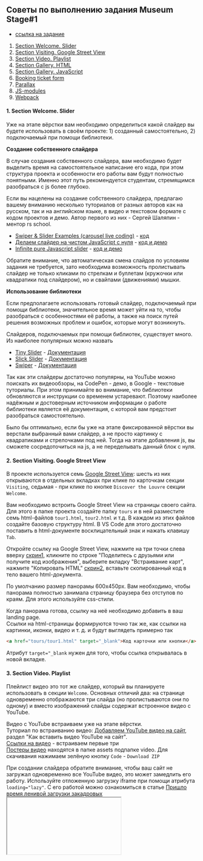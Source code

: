 ## Советы по выполнению задания Museum Stage#1
- [ссылка на задание](museum-stage1.md)

1. [Section Welcome. Slider](#1-section-welcome-slider)
2. [Section Visiting. Google Street View](#2-section-visiting-google-street-view)
3. [Section Video. Playlist](#3-section-video-playlist)
4. [Section Gallery. HTML](#4-section-gallery)
5. [Section Gallery. JavaScript](#5-section-gallery-javascript)
6. [Booking ticket form](#6-booking-ticket-form)
7. [Parallax](#7-parallax)
8. [JS-modules](#8-js-modules)
9. [Webpack](#9-webpack)

#### 1. Section Welcome. Slider
Уже на этапе вёрстки вам необходимо определиться какой слайдер вы будете использовать в своём проекте: 1) созданный самостоятельно, 2) подключаемый при помощи библиотеки.

**Создание собственного слайдера**

В случае создания собственного слайдера, вам необходимо будет выделить время на самостоятельное написание его кода, при этом структура проекта и особенности его работы вам будут полностью понятными. Именно этот путь рекомендуется студентам, стремящимся разобраться с js более глубоко.

Если вы нацелены на создание собственного слайдера, предлагаю вашему вниманию несколько туториалов от разных авторов как на русском, так и на английском языке, в видео и текстовом формате с кодом проектов и демо. Автор первого из них - Сергей Шаляпин - ментор rs school.
- [Swiper & Slider Examples (carousel live coding)](https://youtu.be/rkz6LURkbBw) - [код](https://www.dropbox.com/s/0g5c0qz69keig6s/carusel-swiper.zip?dl=0)
- [Делаем слайдер на чистом JavaScript с нуля](https://youtu.be/K3E1OfQuJ0Q) - [код и демо](https://github.com/Eremeow138/wayup-slider-js)
- [Infinite pure Javascript slider](https://medium.com/@claudiaconceic/infinite-plain-javascript-slider-click-and-touch-events-540c8bd174f2) - [код и демо](https://codepen.io/cconceicao/pen/PBQawy)

Обратите внимание, что автоматическая смена слайдов по условиям задания не требуется, зато необходима возможность пролистывать слайдер не только кликами по стрелкам и буллетам (кружочки или квадратики под слайдером), но и свайпами (движениями) мышки.

**Использование библиотеки**

Если предполагаете использовать готовый слайдер, подключаемый при помощи библиотеки, значительное время может уйти на то, чтобы разобраться с особенностями её работы, а также на поиск путей решения возможных проблем и ошибок, которые могут возникнуть. 

Слайдеров, подключаемых при помощи библиотек, существует много. Из наиболее популярных можно назвать
- [Tiny Slider](http://ganlanyuan.github.io/tiny-slider/demo/) - [Документация](https://github.com/ganlanyuan/tiny-slider#tiny-slider-2)
- [Slick Slider](https://kenwheeler.github.io/slick/) - [Документация](https://github.com/kenwheeler/slick#slick)
- [Swiper](https://swiperjs.com/demos) - [Документация](https://swiperjs.com/swiper-api)

Так как эти слайдеры достаточно популярны, на YouTube можно поискать их видеообзоры, на CodePen - демо, в Google - текстовые туториалы. При этом принимайте во внимание, что библиотеки обновляются и инструкции со временем устаревают. Поэтому наиболее надёжным и достоверным источником информации о работе библиотеки является её документация, с которой вам предстоит разобраться самостоятельно.

Было бы оптимально, если бы уже на этапе фиксированной вёрстки вы верстали выбранный вами слайдер, а не просто картинку с квадратиками и стрелочками под ней. Тогда на этапе добавления js, вы сможете сосредоточиться на js, а не переделывать данный блок с нуля.

#### 2. Section Visiting. Google Street View

В проекте используется семь [Google Street View](https://github.com/rolling-scopes-school/stage1-tasks/blob/museum/README.md#используемые-в-макете-ссылки): шесть из них открываются в отдельных вкладках при клике по карточкам секции `Visiting`, седьмая - при клике по кнопке `Discover the Louvre`  секции `Welcome`.  

Вам необходимо встроить Google Street View на страницы своего сайта. Для этого в папке проекта создайте папку `tours` и в ней разместите семь html-файлов `tour1.html`, `tour2.html` и т.д. В каждом из этих файлов создайте базовую структуру html. В VS Code для этого достаточно поставить в html-документе восклицательный знак и нажать клавишу `Tab`.

Откройте ссылку на Google Street View, нажмите на три точки слева вверху [скрин1](../images/panorama1.png), кликните по строке "Поделитесь с друзьями или получите код изображения", выберите вкладку "Встраивание карт", нажмите "Копировать HTML" [скрин2](../images/panorama2.png), вставьте скопированный код в тело вашего html-документа.

По умолчанию размер панорамы 600х450рх. Вам необходимо, чтобы панорама полностью занимала страницу браузера без отступов по краям. Для этого используйте css-стили.

Когда панорама готова, ссылку на неё необходимо добавить в ваш landing page.  
Ссылки на html-страницы формируются точно так же, как ссылки на картинки, иконки, видео и т. д. и будут выглядеть примерно так 
```html
<a href="tours/tour1.html" target="_blank">Код карточки или кнопки</a>
```

Атрибут `target="_blank` нужен для того, чтобы ссылка открывалась в новой вкладке.

#### 3. Section Video. Playlist
Плейлист видео это тот же слайдер, который вы планируете использовать в секции `Welcome`. Основных отличий два: на странице одновременно отображаются три слайда (но пролистываются они по одному) и вместо изображений слайды содержат встроенное видео с YouTube.

Видео с YouTube встраиваем уже на этапе вёрстки.  
Туториал по встраиванию видео: [Добавляем YouTube видео на сайт](https://active-vision.ru/blog/youtube-video-na-sayt/), раздел "Как вставить видео YouTube на сайт".  
[Ссылки на видео](https://github.com/rolling-scopes-school/stage1-tasks/blob/museum/README.md#секция-video) - встраиваем первые три  
[Постеры видео](https://github.com/rolling-scopes-school/stage1-tasks/tree/museum) находятся в папке assets подпапке video. Для скачивания нажимаем зелёную кнопку `Code` - `Download ZIP`

При создании слайдера обратите внимание, чтобы ваш сайт не загружал одновременно все YouTube видео, это может замедлить его работу. Используйте отложенную загрузку iframe при помощи атрибута `loading="lazy"`. С его работой можно ознакомиться в статье [Пришло время ленивой загрузки закадровых <iframe>](https://habr.com/ru/post/512508/)

#### 4. Section Gallery
[Изображения для галереи](https://github.com/rolling-scopes-school/stage1-tasks/tree/museum) - можно скачать с гитхаба: папка assets => подпапка img => подпапка galery.  
Всего изображений 15. Их особенность - разная высота при одинаковой ширине, благодаря этому на странице они напоминают каменную кладку. Изображения размещаются в секции `Gallery` в три колонки (при добавлении адаптивности количество колонок уменьшится до двух). При этом только часть изображений отображается на странице, остальные скрыты за границами секции.

Для вёрстки данной секции рекомендуется использовать флексы или гриды, при этом дополнительные обёртки для каждой колонки использовать нежелательно.  
Указать расстояния между изображениями по горизонтали и вертикали можно при помощи css-свойств `row-gap` и `column-gap`.  
Разместить изображения в три колонки можно также при помощи [css-модуля columns](https://html5book.ru/css3-columns/)


Чтобы отобразить на странице только часть изображений, вам понадобится два блока:
```html
<div class="picture-container">
  <div class="picture-inner-container">
  </div>
</div>
```
Внешний блок `picture-container` имеет заданные на макете размеры и свойство `overflow-y: hidden;` благодаря которому обрезает размер внутреннего вложенного в него блока по высоте. 

Высота внутреннего блока `picture-inner-container` должна быть достаточной, чтобы в него в одну колонку поместились пять самых высоких изображений. Именно в этот блок вкладываем изображения галереи. 

#### 5. Section Gallery. JavaScript
После того как секция `Gallery` полностью свёрстана и стилизована, переходим к выполнению пункта требований "при перезагрузке (обновлении) страницы картины в блоке `Galery` отображаются в рандомном порядке". Для этого нам необходимо реализовать динамическую подгрузку изображений при помощи JavaScript. 

Так как js-кода в приложении планируется много, для каждой секции с интерактивностью рекомендуется создать свой отдельный js-файл, в данном случае gallery.js. Этот файл необходимо подключить к вёрстке перед закрывающим body. 
```html
<script src="js/gallery.js"></script>
```

Подключение всех js-файлов в html исторически самый первый способ, который в современной разработке заменило использование js-модулей. В данном таске использование js-модулей обязательным не является, обзорную информацию о js-модулях можно найти [ниже](#8-js-modules).

Удалим все теги `img` из блока `picture-inner-container` и добавим их динамически.
Для этого при помощи метода `document.querySelector()` находим блок `picture-inner-container`

```js
const pictureInnerContainer = document.querySelector('.picture-inner-container');
```

Создадим элемент `img` добавим ему класс, src, alt-атрибут и добавим в контейнер

```js
const img = document.createElement('img');
img.classList.add('gallery-img')
img.src = `assets/img/galery/galery1.jpg`;
img.alt = `galery1`;
pictureInnerContainer.append(img);
```

Мы создали элемент `img` и добавили его на страницу.  
Такой же результат можно получить использовав шаблонную строку:

```js
const img = `<img class="gallery-img" src="assets/img/galery/galery1.jpg" alt="galery1">`;
pictureInnerContainer.innerHTML = img;
```

Чтобы добавить все изображения, создайте массив с их адресами, рандомно перемешайте его функцией [shuffle(array)](https://learn.javascript.ru/task/shuffle) и используя метод `.map()` пройдитесь по массиву, добавляя каждое изображение в контейнер.

Объедините весь код в одну функцию и вызовите её. Теперь каждый раз при перезагрузке страницы у вас будет новое рандомное расположение изображений в галерее.

#### 6. Booking ticket form
Вёрстка форм - важная часть создания веб-страниц. Формы обеспечивают взаимодействие пользователя с веб-сервером, позволяют оставить отзыв, сделать заказ, произвести оплату. 

Ознакомьтесь с особенностями вёрстки форм: [Формы и поля в HTML](https://guruweba.com/html/formy-i-polya-v-html-vse-o-html-formakh/), [HTML Формы](https://html5css.ru/html/html_forms.php)

Стилизация элементов формы - сложная задача, требующая глубоких знаний css (или хороших навыков поиска информации в интернете).  

Самые полезные сайты, которые помогут вам в этой задаче: 
- stackoverflow.com, где собрано множество ответов на вопросы 
- codepen.io с огромным количеством примеров кода.

#### 7. Parallax
Параллакс - несложный в реализации, но очень эффектно выглядящий элемент сайта.  
Всё, что требуется для создания параллакса:
- создать `div`
- указать ему ширину 100% и фиксированную высоту
- добавить фоновое изображение и указать ему свойства

```css
   background-size: cover;
   background-attachment: fixed;
```

За магию отвечает последнее из них. При прокрутке страницы фон параллакса остаётся неподвижным, благодаря чему обеспечивается интересный и необычный визуальный эффект.

#### 8. JS-modules
Особенности js-модулей рассматриваются в небольшом 10-минутном видео [Модули в JavaScript](https://youtu.be/VtEwDiC5npA)

**Подключение js-модулей к проекту**.  
Есть один общий js-файл index.js с типом `type="module"` и только он один подключается к html:
```html
<script type="module" src="index.js"></script>
```
Остальные js-файлы импортируются(подключаются) в index.js.  
Такой модульный подход будет работать только на сервере. Live Server подойдёт.  

Если в подключаемом js-файле есть только одна функция, которую нужно экспортировать, для её экспорта используем директиву `export default`
```js
// gallery.js
export default singleFn;
``` 
Импорт в index.js в этом случае выглядит так
```js
// index.js
import singleFn from './js/gallery.js';
```  
Если в подключаемом js-файле много функций, которые нужно экспортировать, перед каждой пишем директиву `export `
```js
// gallery.js
export function fn1() {...} 
export function fn2() {...}
``` 
Импорт в index.js в этом случае выглядит так
```js
// index.js
import * as galleryFn from  './js/gallery.js';
```  
Использовать подключенные таким образом функции можно так
```js
// index.js
import * as galleryFn from  './js/gallery.js';

galleryFn.fn1();
galleryFn.fn2();
```

#### 9. Webpack
Если вы используете js-модули, или добавляете стили с использованием sass (или другого css-препроцессора), или просто хотите научиться новому, для сборки проекта рекомендуется использовать Webpack.

Для студентов rs school создана отличная очень простая и удобная сборка https://www.npmjs.com/package/create-rss-app

**Инструкция по настройке:**
- откройте терминал в папке, где хотите создать проект
- выполните команду `npx create-rss-app project-name` 
- дождитесь установки
- перейдите в папку с проектом `cd project-name`
- запустите dev-сервер `npm start`

**Структура проекта:**
- файлы проекта хранятся в папке `src`
- в папке `src` **обязательно** должны быть файлы `index.html` и `index.js`
- css-стили подключаются в `index.html`, как старые времена) 
- можно использовать sass/scss, их подключаем импортом в JS
- картики/звуки так же хранятся в папке src, структура любая, будут скопированы "как есть"

**Сборка и деплой проекта:**  
- когда работа над проектом закончена, выполните команду `npm run build`
- в папке с проектом появится папка `dist` с собранными файлами вашего приложения
- команду `npm run build` можно выполнять много раз, файлы в папке `dist` при этом будут обновляться
- чтобы задеплоить проект на `gh-pages`, переименуйте папку `dist`, укажите в качестве названия папки название вашего приложения
- загрузите переименованную папку с собранными файлами приложения в ветку `gh-pages` приватного репозитория школы. 
- задеплоенная версия приложения будет доступна по ссылке 
```https://rolling-scopes-school.github.io/repository-name/folder-name```
где
- `repository-name` - название репозитория
- `folder-name` - название папки с файлами приложения

**Загрузка файлов в репозиторий**  
- клонируете ветку `gh-pages` репозитория себе на компьютер. Для этого в Git Bash выполняете команду  
```git clone ссылка на репозиторий -b gh-pages```  
- перетягиваете в папку репозитория папку с собранными файлами приложения 
индексируете изменения. Для этого выполняете команду  
```git add .``` (с точкой в конце)  
- коммитите изменения. Для этого выполняете команду  
```git commit -m "пишете что изменили"```  
- загружаете файлы в репозиторий. Для этого выполняете команду  
```git push origin gh-pages``` , здесь `gh-pages` - название ветки репозитория, в которую пушите изменения